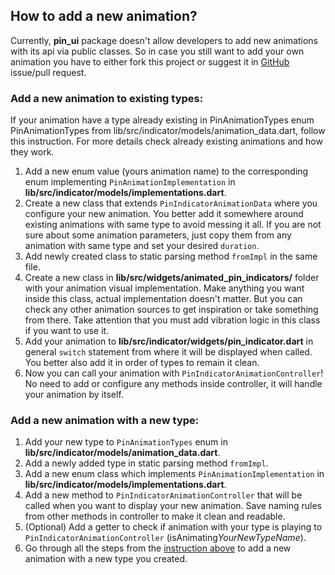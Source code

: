 ## How to add a new animation?

Currently, **pin_ui** package doesn't allow developers to add new animations with
its api via public classes. So in case you still want to add your own animation
you have to either fork this project or suggest it in [GitHub](https://github.com/AndreySosnovyy/flutter_pin_code_ui)
issue/pull request.

### Add a new animation to existing types:

If your animation have a type already existing in PinAnimationTypes enum
PinAnimationTypes from lib/src/indicator/models/animation_data.dart, follow
this instruction. For more details check already existing animations and how
they work.

1) Add a new enum value (yours animation name) to the corresponding enum
   implementing `PinAnimationImplementation` in **lib/src/indicator/models/implementations.dart**.
2) Create a new class that extends `PinIndicatorAnimationData` where you configure
   your new animation. You better add it somewhere around existing animations
   with same type to avoid messing it all. If you are not sure about some animation
   parameters, just copy them from any animation with same type and set your desired
   `duration`.
3) Add newly created class to static parsing method `fromImpl` in the same file.
4) Create a new class in **lib/src/widgets/animated_pin_indicators/** folder
   with your animation visual implementation. Make anything you want inside this
   class, actual implementation doesn't matter. But you can check any other animation
   sources to get inspiration or take something from there. Take attention that you
   must add vibration logic in this class if you want to use it.
5) Add your animation to **lib/src/indicator/widgets/pin_indicator.dart**
   in general `switch` statement from where it will be displayed when called.
   You better also add it in order of types to remain it clean.
6) Now you can call your animation with `PinIndicatorAnimationController`!
   No need to add or configure any methods inside controller, it will handle your
   animation by itself.

### Add a new animation with a new type:

1) Add your new type to `PinAnimationTypes` enum in
   **lib/src/indicator/models/animation_data.dart**.
2) Add a newly added type in static parsing method `fromImpl`.
3) Add a new enum class which implements `PinAnimationImplementation` in
   **lib/src/indicator/models/implementations.dart**.
4) Add a new method to `PinIndicatorAnimationController` that will be called
   when you want to display your new animation. Save naming rules from other
   methods in controller to make it clean and readable.
5) (Optional) Add a getter to check if animation with your type is playing
   to `PinIndicatorAnimationController` (isAnimating*YourNewTypeName*).
6) Go through all the steps from the [instruction above](#add-a-new-animation-to-existing-types)
   to add a new animation with a new type you created.
</br>
</br>
</br>